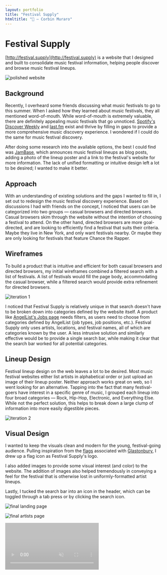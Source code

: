 ```yaml
---
layout: portfolio
title: "Festival Supply"
htmltitle: "🎹 — Corbin Muraro"
---
```


# Festival Supply

[http://festival.supply](http://festival.supply) is a website that I designed and built to consolidate music festival information, helping people discover and browse music festival lineups.

![polished website]({{site.baseurl}}/images/festivalsupply-images/festivalsupply-main.png)

## Background

Recently, I overheard some friends discussing what music festivals to go to this summer. When I asked how they learned about music festivals, they all mentioned word-of-mouth. While word-of-mouth is extremely valuable, there are definitely appealing music festivals that go unnoticed. [Spotify's Discover Weekly](https://www.spotify.com/us/discoverweekly/) and [last.fm](https://www.last.fm) exist and thrive by filling in gaps to provide a more comprehensive music discovery experience. I wondered if I could do the same for music festival discovery.

After doing some research into the available options, the best I could find was [JamBase](https://www.jambase.com), which announces music festival lineups as blog posts, adding a photo of the lineup poster and a link to the festival's website for more information. The lack of unified formatting or intuitive design left a lot to be desired; I wanted to make it better.

## Approach

With an understanding of existing solutions and the gaps I wanted to fill in, I set out to redesign the music festival discovery experience. Based on discussions I had with friends on the concept, I noticed that users can be categorized into two groups — casual browsers and directed browsers. Casual browsers skim through the website without the intention of choosing a festival to attend. On the other hand, directed browsers are more goal-directed, and are looking to efficiently find a festival that suits their criteria. Maybe they live in New York, and only want festivals nearby. Or maybe they are only looking for festivals that feature Chance the Rapper.

## Wireframes

To build a product that is intuitive and efficient for both casual browsers and directed browsers, my initial wireframes combined a filtered search with a list of festivals. A list of festivals would fill the page body, accommodating the casual browser, while a filtered search would provide extra refinement for directed browsers.

![iteration 1]({{site.baseurl}}/images/festivalsupply-images/festivalsupply-v1.png)

I noticed that Festival Supply is relatively unique in that search doesn't have to be broken down into categories defined by the website itself. A product like [AngelList's Jobs page](https://angel.co/jobs) needs filters, as users need to choose from categories defined by AngelList (job types, job positions, etc.). Festival Supply only uses artists, locations, and festival names, all of which are categories known by the user. A less intrusive solution and similarly effective would be to provide a single search bar, while making it clear that the search bar worked for all potential categories.

## Lineup Design

Festival lineup design on the web leaves a lot to be desired. Most music festival websites either list artists in alphabetical order or just upload an image of their lineup poster. Neither approach works great on web, so I went looking for an alternative. Tapping into the fact that many festival-goers have interest in a specific genre of music, I grouped each lineup into four broad categories — Rock, Hip-Hop, Electronic, and Everything Else. While not the perfect solution, this helps to break down a large clump of information into more easily digestible pieces.

![iteration 2]({{site.baseurl}}/images/festivalsupply-images/festivalsupply-v2.png)

## Visual Design

I wanted to keep the visuals clean and modern for the young, festival-going audience. Pulling inspiration from the [flags](http://www.nme.com/photos/glastonbury-2016-the-best-flags-inflatables-and-random-stuff-on-sticks-1406947) associated with [Glastonbury](https://en.wikipedia.org/wiki/Glastonbury_Festival), I drew up a flag icon as Festival Supply's logo. 

I also added images to provide some visual interest (and color) to the website. The addition of images also helped tremendously in conveying a feel for the festival that is otherwise lost in uniformly-formatted artist lineups.

Lastly, I tucked the search bar into an icon in the header, which can be toggled through a tab press or by clicking the search icon.

![final landing page]({{site.baseurl}}/images/festivalsupply-images/festivalsupply-finished-1.png)

![final artists page]({{site.baseurl}}/images/festivalsupply-images/festivalsupply-finished-2.png)

<video loop="true" muted style="opacity: 0.3">
	<source src="{{site.baseurl}}/images/festivalsupply-images/festivalsupply-search.mov" type="video/mp4">
	Your browser doesn’t support embedded videos. 
</video>



